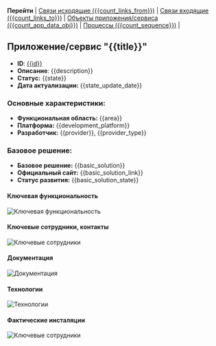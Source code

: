 **Перейти** 
| [Связи исходящие ({{count_links_from}})](/entities/links/OutgoingLinksFilteredBy_SystemID?id={{id}}) 
| [Связи входящие ({{count_links_to}})](/entities/links/IncomingLinksFilteredBy_SystemID?id={{id}}) 
| [Объекты приложения/сервиса ({{count_app_data_obj}})](/entities/ApplicationDataObjects/filteredBy_SystemID?SystemID={{id}})
| [Процессы ({{count_sequence}})](/entities/SequenceDiagrams/filteredBy_SystemID?SystemID={{id}}) |

## Приложение/сервис "{{title}}"
- **ID**: [{{id}}]({{id_link}})
- **Описание**: {{description}}
- **Статус:** {{state}}
- **Дата актуализации:** {{state_update_date}}

### Основные характеристики:
- **Функциональная область:** {{area}}
- **Платформа:** {{development_platform}}
- **Разработчик:** {{provider}}, {{provider_type}}

### Базовое решение:
- **Базовое решение:** {{basic_solution}}
- **Официальный сайт:** {{basic_solution_link}}
- **Статус развития:** {{basic_solution_state}}

#### Ключевая функциональность

![Ключевая функциональность](@document/Application.doc.Aspects?component={{id}})

#### Ключевые сотрудники, контакты

![Ключевые сотрудники](@document/Application.doc.KeyContacts?component={{id}})

#### Документация

![Документация](@document/Application.doc.ApplicationDocs?component={{id}})

#### Технологии
![Технологии](@document/Application.doc.ApplicationTechnologies?component={{id}})

#### Фактические инсталяции

![Ключевые сотрудники](@document/technology.doc.ListServersWhereApplicationIsInstalled?component={{id}})


